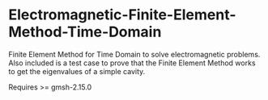 # Electromagnetic-Finite-Element-Method-Time-Domain
Finite Element Method for Time Domain to solve electromagnetic problems. Also included is a test case to prove that the Finite Element Method works to get the eigenvalues of a simple cavity.

Requires >= gmsh-2.15.0
